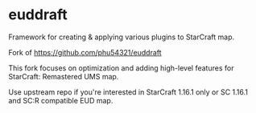 # euddraft

Framework for creating & applying various plugins to StarCraft map.

Fork of https://github.com/phu54321/euddraft

This fork focuses on optimization and adding high-level features for StarCraft: Remastered UMS map.

Use upstream repo if you're interested in StarCraft 1.16.1 only or SC 1.16.1 and SC:R compatible EUD map.
